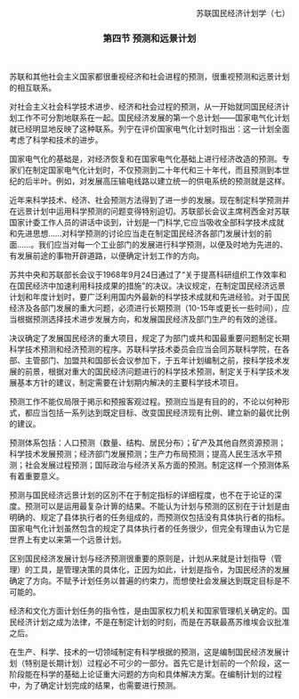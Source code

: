 <p align="right">苏联国民经济计划学（七）

### <p align="center">第四节 预测和远景计划

 

苏联和其他社会主义国家都很重视经济和社会进程的预测，很重视预测和远景计划的相互联系。

对社会主义社会科学技术进步、经济和社会过程的预测，从一开始就同国民经济计划工作不可分割地联系在一起。国民经济发展的第一个总计划——国家电气化计划就已经明显地反映了这种联系。列宁在评价国家电气化计划时指出：这一计划全面考虑了科学和技术的进步。

国家电气化的基础是，对经济恢复和在国家电气化基础上进行经济改造的预测。专家们在制定国家电气化计划时，不仅预测到二十年代和三十年代，而且预测到本世纪的后半叶。例如，对发展高压输电线路以建立统一的供电系统的预测就是这样。

近年来科学技术、经济、社会预测方法得到了进一步的发展。现在制定科学预测并在远景计划中运用科学预测的问题变得特别迫切。苏联部长会议主席柯西金对苏联国家计委工作人员的讲话中谈到，计划是一门科学,它应当吸收全部科学技术成就和先进思想……对科学预测的讨论应当走在制定国民经济各部门发展计划的前面……。我们应当对每一个工业部门的发展进行科学预测，以便及时地为先进的、有发展前途的事物开辟道路，以便确定计划工作的方向。

苏共中央和苏联部长会议于1968年9月24日通过了“关于提髙科研组织工作效率和在国民经济中加速利用科技成果的措施”的决议。决议规定，在制定国民经济远景计划和年度计划时，要广泛利用国内外最新的科学技术成就和先进经验。对于国民经济及各部门发展的重大问题，必须进行长期预测（10-15年或更长一些时间），应当根据预测选择技术进步发展方向，和发展国民经济及部门生产的有效的途径。

决议确定了发展国民经济的重大项目，规定了为部门或共和国最重要问题制定长期科学技术预测和经济预测的程序。苏联科学技术委员会应当会同苏联科学院，在各部、主管部门、加盟共和国部长会议参加下，于五年计划编制之前，按科学技术发展的前景，根据对重大的国民经济问题进行的科学技术预测，制定关于科学技术发展基本方针的建议，制定需要在计划期内解决的主要科学技术项目。

预测工作不能仅局限于掲示和预报客观过程。预测应当是有目的的，不论以何种形式，都应当包括一系列达到既定目标、改变国民经济现有比例、建立新的最优比例的建议。

预测体系包括：人口预测（数量、结构、居民分布）；矿产及其他自然资源预测；科学技术发展预测；经济部门发展预测；生产力布局预测；提高人民生活水平预测；社会发展过程预测；国际政治与经济关系方面的预测。制定这样一个预测体系有着重要意义。

预测与国民经济远景计划的区別不在于制定指标的详细程度，也不在于论证的深度。预测可以是运用最复杂计箅的结果。不能认为计划与预测的区别在于计划是由明确的、规定了县体执行者的任务组成的，而预测仅包括没有具体执行者的指标。国家电气化计划虽然包含的规定了具体执行者的任务很少，但完全有理由认为它是世界上有史以来第一个远景计划。

区别国民经济发展计划与经济预测很重要的原则是，计划从来就是计划指导（管理）的工具，是管理决策的具体化，正因为如此，计划是指令，为国民经济的发展确定了方向。不赋予计划任务以普遍的约束力，而想使社会发展达到既定目标是不可能的。

经济和文化方面计划任务的指令性，是由国家权力机关和国家管理机关确定的。国民经济计划之成为法律，不是在制定计划的时刻，而是在苏联最髙苏维埃会议批准之后。

在生产、科学、技术的一切领域制定有科学根据的预测，这是编制国民经济发展计划（特别是长期计划）过程必不可少的一部分。首先它是计划前的一个阶段，这一阶段能在科学的基础上论证重大问题的方向和具体解决方案。在编制计划的过程中，为了确定计划完成的结果，也需要进行预测。